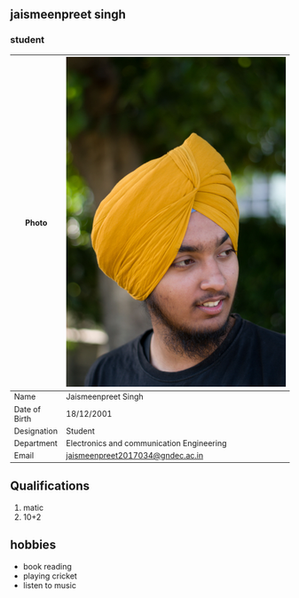 ## jaismeenpreet singh
### student
| Photo | ![Display picture](photos/jaisy.jpg) 
| ------ | -------- |
| Name | Jaismeenpreet Singh |
| Date of Birth | 18/12/2001 |
| Designation | Student |
| Department | Electronics and communication Engineering |
| Email | jaismeenpreet2017034@gndec.ac.in |

## Qualifications
1. matic
2. 10+2

## hobbies
- book reading
- playing cricket
- listen to music
